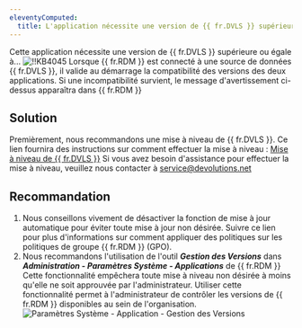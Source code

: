 ```yaml
---
eleventyComputed:
  title: L'application nécessite une version de {{ fr.DVLS }} supérieure ou égale à...
---
```

Cette application nécessite une version de {{ fr.DVLS }} supérieure ou égale à...
![!!KB4045](https://cdnweb.devolutions.net/docs/docs_en_kb_KB4045.png)
Lorsque {{ fr.RDM }} est connecté à une source de données {{ fr.DVLS }}, il valide au démarrage la compatibilité des versions des deux applications. Si une incompatibilité survient, le message d'avertissement ci-dessus apparaîtra dans {{ fr.RDM }}
## Solution
Premièrement, nous recommandons une mise à niveau de {{ fr.DVLS }}. Ce lien fournira des instructions sur comment effectuer la mise à niveau : [Mise à niveau de {{ fr.DVLS }}](/server/getting-started/installation/upgrade-server/) Si vous avez besoin d'assistance pour effectuer la mise à niveau, veuillez nous contacter à [service@devolutions.net](mailto:service@devolutions.net)
## Recommandation
1. Nous conseillons vivement de désactiver la fonction de mise à jour automatique pour éviter toute mise à jour non désirée. Suivre ce lien pour plus d'informations sur comment appliquer des politiques sur les politiques de groupe {{ fr.RDM }} (GPO).
1. Nous recommandons l'utilisation de l'outil ***Gestion des Versions*** dans ***Administration - Paramètres Système - Applications*** de {{ fr.RDM }} Cette fonctionnalité empêchera toute mise à niveau non désirée à moins qu'elle ne soit approuvée par l'administrateur. Utiliser cette fonctionnalité permet à l'administrateur de contrôler les versions de {{ fr.RDM }} disponibles au sein de l'organisation.
![Paramètres Système - Application - Gestion des Versions](https://cdnweb.devolutions.net/docs/docs_en_kb_KB4046.png)
